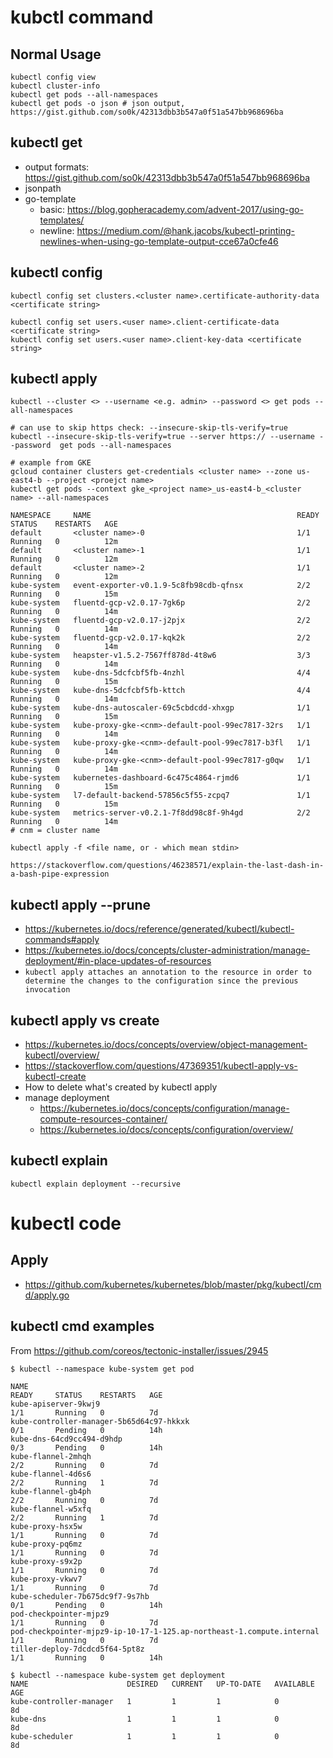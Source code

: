 # kubctl command
## Normal Usage

```
kubectl config view
kubectl cluster-info
kubectl get pods --all-namespaces
kubectl get pods -o json # json output, https://gist.github.com/so0k/42313dbb3b547a0f51a547bb968696ba
```

## kubectl get
* output formats: https://gist.github.com/so0k/42313dbb3b547a0f51a547bb968696ba
* jsonpath
* go-template
  * basic: https://blog.gopheracademy.com/advent-2017/using-go-templates/
  * newline: https://medium.com/@hank.jacobs/kubectl-printing-newlines-when-using-go-template-output-cce67a0cfe46

## kubectl config
```
kubectl config set clusters.<cluster name>.certificate-authority-data <certificate string>

kubectl config set users.<user name>.client-certificate-data <certificate string>
kubectl config set users.<user name>.client-key-data <certificate string>
```

## kubectl apply
```
kubectl --cluster <> --username <e.g. admin> --password <> get pods --all-namespaces

# can use to skip https check: --insecure-skip-tls-verify=true
kubectl --insecure-skip-tls-verify=true --server https:// --username --password  get pods --all-namespaces

# example from GKE
gcloud container clusters get-credentials <cluster name> --zone us-east4-b --project <proejct name>
kubectl get pods --context gke_<project name>_us-east4-b_<cluster name> --all-namespaces

NAMESPACE     NAME                                              READY     STATUS    RESTARTS   AGE
default       <cluster name>-0                                  1/1       Running   0          12m
default       <cluster name>-1                                  1/1       Running   0          12m
default       <cluster name>-2                                  1/1       Running   0          12m
kube-system   event-exporter-v0.1.9-5c8fb98cdb-qfnsx            2/2       Running   0          15m
kube-system   fluentd-gcp-v2.0.17-7gk6p                         2/2       Running   0          14m
kube-system   fluentd-gcp-v2.0.17-j2pjx                         2/2       Running   0          14m
kube-system   fluentd-gcp-v2.0.17-kqk2k                         2/2       Running   0          14m
kube-system   heapster-v1.5.2-7567ff878d-4t8w6                  3/3       Running   0          14m
kube-system   kube-dns-5dcfcbf5fb-4nzhl                         4/4       Running   0          15m
kube-system   kube-dns-5dcfcbf5fb-kttch                         4/4       Running   0          14m
kube-system   kube-dns-autoscaler-69c5cbdcdd-xhxgp              1/1       Running   0          15m
kube-system   kube-proxy-gke-<cnm>-default-pool-99ec7817-32rs   1/1       Running   0          14m
kube-system   kube-proxy-gke-<cnm>-default-pool-99ec7817-b3fl   1/1       Running   0          14m
kube-system   kube-proxy-gke-<cnm>-default-pool-99ec7817-g0qw   1/1       Running   0          14m
kube-system   kubernetes-dashboard-6c475c4864-rjmd6             1/1       Running   0          15m
kube-system   l7-default-backend-57856c5f55-zcpq7               1/1       Running   0          15m
kube-system   metrics-server-v0.2.1-7f8dd98c8f-9h4gd            2/2       Running   0          14m
# cnm = cluster name
```

```
kubectl apply -f <file name, or - which mean stdin>

https://stackoverflow.com/questions/46238571/explain-the-last-dash-in-a-bash-pipe-expression
```
## kubectl apply --prune
* https://kubernetes.io/docs/reference/generated/kubectl/kubectl-commands#apply
* https://kubernetes.io/docs/concepts/cluster-administration/manage-deployment/#in-place-updates-of-resources
* ```kubectl apply attaches an annotation to the resource in order to determine the changes to the configuration since the previous invocation```

## kubectl apply vs create
* https://kubernetes.io/docs/concepts/overview/object-management-kubectl/overview/
* https://stackoverflow.com/questions/47369351/kubectl-apply-vs-kubectl-create
* How to delete what's created by kubectl apply
* manage deployment
  * https://kubernetes.io/docs/concepts/configuration/manage-compute-resources-container/
  * https://kubernetes.io/docs/concepts/configuration/overview/

## kubectl explain
```shell
kubectl explain deployment --recursive
```

# kubectl code
## Apply
* https://github.com/kubernetes/kubernetes/blob/master/pkg/kubectl/cmd/apply.go

## kubectl cmd examples
From https://github.com/coreos/tectonic-installer/issues/2945
```
$ kubectl --namespace kube-system get pod

NAME                                                                    READY     STATUS    RESTARTS   AGE
kube-apiserver-9kwj9                                                    1/1       Running   0          7d
kube-controller-manager-5b65d64c97-hkkxk                                0/1       Pending   0          14h
kube-dns-64cd9cc494-d9hdp                                               0/3       Pending   0          14h
kube-flannel-2mhqh                                                      2/2       Running   0          7d
kube-flannel-4d6s6                                                      2/2       Running   1          7d
kube-flannel-gb4ph                                                      2/2       Running   0          7d
kube-flannel-w5xfq                                                      2/2       Running   1          7d
kube-proxy-hsx5w                                                        1/1       Running   0          7d
kube-proxy-pq6mz                                                        1/1       Running   0          7d
kube-proxy-s9x2p                                                        1/1       Running   0          7d
kube-proxy-vkwv7                                                        1/1       Running   0          7d
kube-scheduler-7b675dc9f7-9s7hb                                         0/1       Pending   0          14h
pod-checkpointer-mjpz9                                                  1/1       Running   0          7d
pod-checkpointer-mjpz9-ip-10-17-1-125.ap-northeast-1.compute.internal   1/1       Running   0          7d
tiller-deploy-7dcdcd5f64-5pt8z                                          1/1       Running   0          14h

$ kubectl --namespace kube-system get deployment              
NAME                      DESIRED   CURRENT   UP-TO-DATE   AVAILABLE   AGE
kube-controller-manager   1         1         1            0           8d
kube-dns                  1         1         1            0           8d
kube-scheduler            1         1         1            0           8d
```
